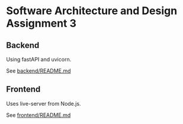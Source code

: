 # Software Architecture and Design Assignment 3
## Backend
Using fastAPI and uvicorn.

See [backend/README.md](backend/README.md)
## Frontend
Uses live-server from Node.js.

See [frontend/README.md](frontend/README.md)
